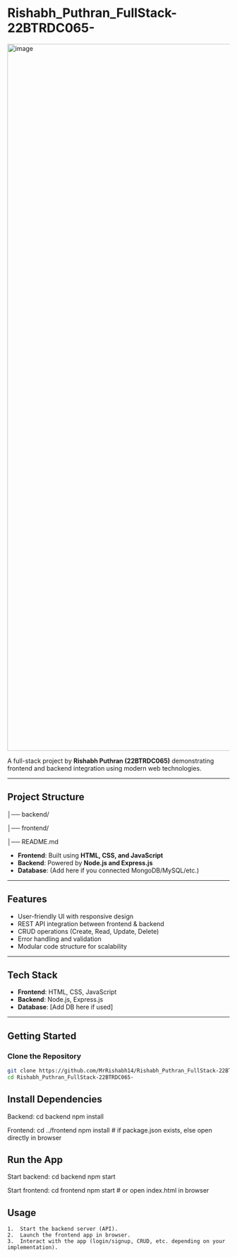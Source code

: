 # Rishabh_Puthran_FullStack-22BTRDC065-

<img width="2560" height="1600" alt="image" src="https://github.com/user-attachments/assets/61190d55-0c9e-40f0-a061-0c3a943227ec" />

A full-stack project by **Rishabh Puthran (22BTRDC065)** demonstrating frontend and backend integration using modern web technologies.

---

## Project Structure
│── backend/ 

│── frontend/

│── README.md

- **Frontend**: Built using **HTML, CSS, and JavaScript**  
- **Backend**: Powered by **Node.js and Express.js**  
- **Database**: (Add here if you connected MongoDB/MySQL/etc.)  

---

## Features

- User-friendly UI with responsive design  
- REST API integration between frontend & backend  
- CRUD operations (Create, Read, Update, Delete)  
- Error handling and validation  
- Modular code structure for scalability  

---

##  Tech Stack

- **Frontend**: HTML, CSS, JavaScript  
- **Backend**: Node.js, Express.js  
- **Database**: [Add DB here if used]  

---

## Getting Started

###  Clone the Repository
```bash
git clone https://github.com/MrRishabh14/Rishabh_Puthran_FullStack-22BTRDC065-.git
cd Rishabh_Puthran_FullStack-22BTRDC065-
```
## Install Dependencies
Backend:
cd backend
npm install

Frontend:
cd ../frontend
npm install   # if package.json exists, else open directly in browser

## Run the App
Start backend:
cd backend
npm start

Start frontend:
cd frontend
npm start   # or open index.html in browser

## Usage
	1.	Start the backend server (API).
	2.	Launch the frontend app in browser.
	3.	Interact with the app (login/signup, CRUD, etc. depending on your implementation).
